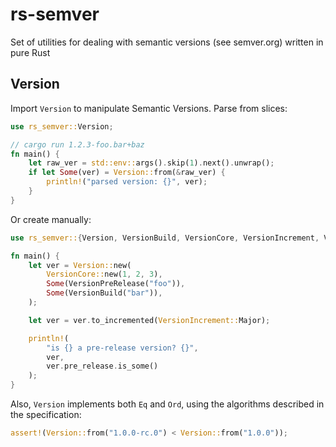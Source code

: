 # rs-semver
Set of utilities for dealing with semantic versions (see semver.org) written in pure Rust

## Version
Import `Version` to manipulate Semantic Versions. Parse from slices:
```rust
use rs_semver::Version;

// cargo run 1.2.3-foo.bar+baz
fn main() {
    let raw_ver = std::env::args().skip(1).next().unwrap();
    if let Some(ver) = Version::from(&raw_ver) {
        println!("parsed version: {}", ver);
    }
}
```

Or create manually:
```rust
use rs_semver::{Version, VersionBuild, VersionCore, VersionIncrement, VersionPreRelease};

fn main() {
    let ver = Version::new(
        VersionCore::new(1, 2, 3),
        Some(VersionPreRelease("foo")),
        Some(VersionBuild("bar")),
    );

    let ver = ver.to_incremented(VersionIncrement::Major);

    println!(
        "is {} a pre-release version? {}",
        ver,
        ver.pre_release.is_some()
    );
}
```

Also, `Version` implements both `Eq` and `Ord`, using the algorithms described in the specification:
```rust
assert!(Version::from("1.0.0-rc.0") < Version::from("1.0.0"));
```
